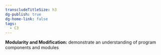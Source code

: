 ```yaml
---
transcludeTitleSize: h3
dg-publish: true
dg-home-link: false
tags:
  - C3
---
```

**Modularity and Modification:** demonstrate an understanding of program components and modules